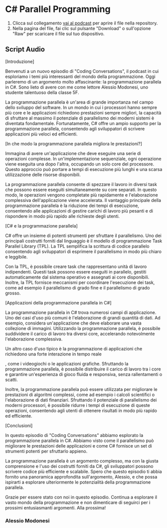 # C# Parallel Programming

1. Clicca sul collegamento [vai al podcast](./podcast.mp3) per aprire il file nella repository.
2. Nella pagina del file, fai clic sul pulsante "Download" o sull'opzione "Raw" per scaricare il file sul tuo dispositivo.

## Script Audio
[Introduzione]

Benvenuti a un nuovo episodio di "Coding Conversations", il podcast in cui esploriamo i temi più interessanti del mondo della programmazione. Oggi parleremo di un argomento molto affascinante: la programmazione parallela in C#. Sono lieto di avere con me come lettore Alessio Modonesi, uno studente talentuoso della classe 5F. 

La programmazione parallela è un'area di grande importanza nel campo dello sviluppo del software. In un mondo in cui i processori hanno sempre più core e le applicazioni richiedono prestazioni sempre migliori, la capacità di sfruttare al massimo il potenziale di parallelismo dei moderni sistemi è diventata fondamentale. Fortunatamente, C# offre un ampio supporto per la programmazione parallela, consentendo agli sviluppatori di scrivere applicazioni più veloci ed efficienti.

[In che modo la programmazione parallela migliora le prestazioni?]

Immagina di avere un'applicazione che deve eseguire una serie di operazioni complesse. In un'implementazione sequenziale, ogni operazione viene eseguita una dopo l'altra, occupando un solo core del processore. Questo approccio può portare a tempi di esecuzione più lunghi e una scarsa utilizzazione delle risorse disponibili.

La programmazione parallela consente di spezzare il lavoro in diversi task che possono essere eseguiti simultaneamente su core separati. In questo modo, le operazioni vengono completate più rapidamente e l'elaborazione complessiva dell'applicazione viene accelerata. Il vantaggio principale della programmazione parallela è la riduzione dei tempi di esecuzione, consentendo alle applicazioni di gestire carichi di lavoro più pesanti e di rispondere in modo più rapido alle richieste degli utenti.

[C# e la programmazione parallela]

C# offre un insieme di potenti strumenti per sfruttare il parallelismo. Uno dei principali costrutti forniti dal linguaggio è il modello di programmazione Task Parallel Library (TPL). La TPL semplifica la scrittura di codice parallelo consentendo agli sviluppatori di esprimere il parallelismo in modo più chiaro e leggibile.

Con la TPL, è possibile creare task che rappresentano unità di lavoro indipendenti. Questi task possono essere eseguiti in parallelo, gestiti automaticamente dal sistema operativo e assegnati ai core disponibili. Inoltre, la TPL fornisce meccanismi per coordinare l'esecuzione dei task, come ad esempio il parallelismo di grado fine e il parallelismo di grado grosso.

[Applicazioni della programmazione parallela in C#]

La programmazione parallela in C# trova numerosi campi di applicazione. Uno dei casi d'uso più comuni è l'elaborazione di grandi quantità di dati. Ad esempio, considera un'applicazione che deve elaborare una vasta collezione di immagini. Utilizzando la programmazione parallela, è possibile suddividere il carico di lavoro tra diversi core, accelerando notevolmente l'elaborazione complessiva.

Un altro caso d'uso tipico è la programmazione di applicazioni che richiedono una forte interazione in tempo reale

, come i videogiochi o le applicazioni grafiche. Sfruttando la programmazione parallela, è possibile distribuire il carico di lavoro tra i core e garantire un'esperienza di gioco fluida e responsiva, senza rallentamenti o scatti.

Inoltre, la programmazione parallela può essere utilizzata per migliorare le prestazioni di algoritmi complessi, come ad esempio i calcoli scientifici o l'elaborazione di dati finanziari. Sfruttando il potenziale di parallelismo dei moderni processori, è possibile ridurre i tempi di esecuzione di queste operazioni, consentendo agli utenti di ottenere risultati in modo più rapido ed efficiente.

[Conclusioni]

In questo episodio di "Coding Conversations" abbiamo esplorato la programmazione parallela in C#. Abbiamo visto come il parallelismo può migliorare le prestazioni delle applicazioni e come C# fornisce un set di strumenti potenti per sfruttarlo appieno.

La programmazione parallela è un argomento complesso, ma con la giusta comprensione e l'uso dei costrutti forniti da C#, gli sviluppatori possono scrivere codice più efficiente e scalabile. Spero che questo episodio ti abbia fornito una panoramica approfondita sull'argomento, Alessio, e che possa ispirarti a esplorare ulteriormente le potenzialità della programmazione parallela.

Grazie per essere stato con noi in questo episodio. Continua a esplorare il vasto mondo della programmazione e non dimenticare di seguirci per i prossimi entusiasmanti argomenti. Alla prossima!

### Alessio Modonesi
